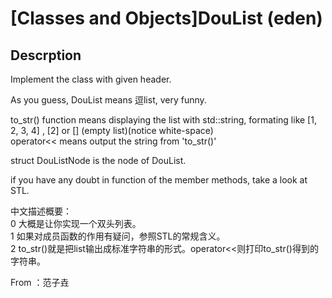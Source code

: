 # [Classes and Objects]DouList (eden)

## Descrption
Implement the class with given header.

As you guess, DouList means 逗list, very funny.

to_str() function means displaying the list with std::string, formating like
[1, 2, 3, 4] , [2] or [] (empty list)(notice white-space)  
operator<< means output the string from 'to_str()'

struct DouListNode is the node of DouList.

if you have any doubt in function of the member methods, take a look at STL.

中文描述概要：  
0 大概是让你实现一个双头列表。  
1 如果对成员函数的作用有疑问，参照STL的常规含义。  
2 to_str()就是把list输出成标准字符串的形式。operator<<则打印to_str()得到的字符串。

From ：范子垚

